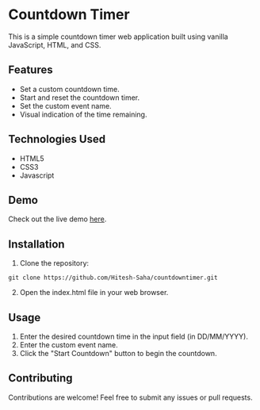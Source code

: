 # Countdown Timer

This is a simple countdown timer web application built using vanilla JavaScript, HTML, and CSS.

## Features
* Set a custom countdown time.
* Start and reset the countdown timer.
* Set the custom event name.
* Visual indication of the time remaining.

## Technologies Used
* HTML5
* CSS3
* Javascript
  
## Demo
Check out the live demo [here](https://hitesh-saha.github.io/countdowntimer/).

## Installation
1. Clone the repository:

```
git clone https://github.com/Hitesh-Saha/countdowntimer.git
```

2. Open the index.html file in your web browser.

## Usage
1. Enter the desired countdown time in the input field (in DD/MM/YYYY).
2. Enter the custom event name.
3. Click the "Start Countdown" button to begin the countdown.

## Contributing
Contributions are welcome! Feel free to submit any issues or pull requests.

